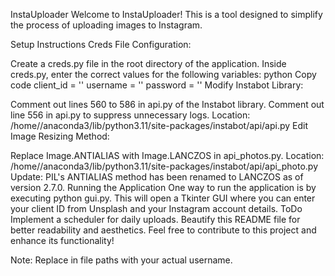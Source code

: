 InstaUploader
Welcome to InstaUploader! This is a tool designed to simplify the process of uploading images to Instagram.

Setup Instructions
Creds File Configuration:

Create a creds.py file in the root directory of the application.
Inside creds.py, enter the correct values for the following variables:
python
Copy code
client_id = ''
username = ''
password = ''
Modify Instabot Library:

Comment out lines 560 to 586 in api.py of the Instabot library.
Comment out line 556 in api.py to suppress unnecessary logs.
Location: /home/<username>/anaconda3/lib/python3.11/site-packages/instabot/api/api.py
Edit Image Resizing Method:

Replace Image.ANTIALIAS with Image.LANCZOS in api_photos.py.
Location: /home/<username>/anaconda3/lib/python3.11/site-packages/instabot/api/api_photo.py
Update: PIL's ANTIALIAS method has been renamed to LANCZOS as of version 2.7.0.
Running the Application
One way to run the application is by executing python gui.py. This will open a Tkinter GUI where you can enter your client ID from Unsplash and your Instagram account details.
ToDo
Implement a scheduler for daily uploads.
Beautify this README file for better readability and aesthetics.
Feel free to contribute to this project and enhance its functionality!

Note: Replace <username> in file paths with your actual username.
